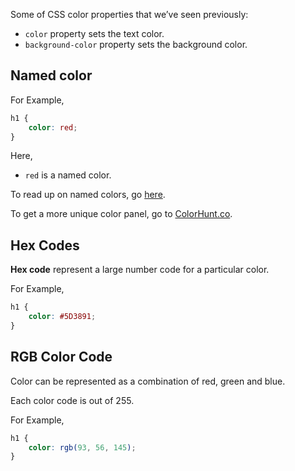 Some of CSS color properties that we’ve seen previously:
- `color` property sets the text color.
- `background-color` property sets the background color.

## Named color

For Example,
```css
h1 {
	color: red;
}
```

Here, 
- `red` is a named color.

To read up on named colors, go [here](https://developer.mozilla.org/en-US/docs/Web/CSS/named-color).

To get a more unique color panel, go to [ColorHunt.co](https://colorhunt.co/).

## Hex Codes

**Hex code** represent a large number code for a particular color.

For Example,
```css
h1 {
	color: #5D3891;
}
```

## RGB Color Code

Color can be represented as a combination of red, green and blue.

Each color code is out of 255.

For Example,
```css
h1 {
	color: rgb(93, 56, 145);
}
```